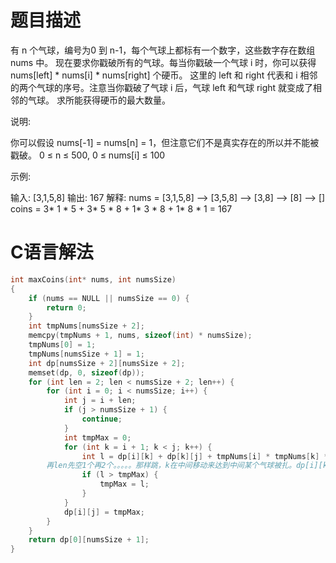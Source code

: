 题目描述
========================
有 n 个气球，编号为0 到 n-1，每个气球上都标有一个数字，这些数字存在数组 nums 中。
现在要求你戳破所有的气球。每当你戳破一个气球 i 时，你可以获得 nums[left] * nums[i] * nums[right] 个硬币。 这里的 left 和 right 代表和 i 相邻的两个气球的序号。注意当你戳破了气球 i 后，气球 left 和气球 right 就变成了相邻的气球。
求所能获得硬币的最大数量。

说明:

  你可以假设 nums[-1] = nums[n] = 1，但注意它们不是真实存在的所以并不能被戳破。
	0 ≤ n ≤ 500, 0 ≤ nums[i] ≤ 100


示例:

输入: [3,1,5,8]
输出: 167 
解释: nums = [3,1,5,8] --> [3,5,8] -->   [3,8]   -->  [8]  --> []
     coins =  3* 1 * 5      +  3* 5 * 8    +  1* 3 * 8      + 1* 8 * 1   = 167
 
C语言解法
========================
```c
int maxCoins(int* nums, int numsSize)
{
    if (nums == NULL || numsSize == 0) {
        return 0;
    }
    int tmpNums[numsSize + 2];
    memcpy(tmpNums + 1, nums, sizeof(int) * numsSize);
    tmpNums[0] = 1;
    tmpNums[numsSize + 1] = 1;
    int dp[numsSize + 2][numsSize + 2];
    memset(dp, 0, sizeof(dp));
    for (int len = 2; len < numsSize + 2; len++) {
        for (int i = 0; i < numsSize; i++) {
            int j = i + len;
            if (j > numsSize + 1) {
                continue;
            }
            int tmpMax = 0;
            for (int k = i + 1; k < j; k++) {
                int l = dp[i][k] + dp[k][j] + tmpNums[i] * tmpNums[k] * tmpNums[j];/*反正就是穷举，先是3个连续的挨个类似滑动窗口的乘积然后  
		再len先空1个再2个。。。。。那样跳，k在中间移动来达到中间某个气球被扎。dp[i][k]+dp[k][j]就是上一步的乘积。*/
                if (l > tmpMax) {
                    tmpMax = l;
                }
            }
            dp[i][j] = tmpMax;
        }
    }
    return dp[0][numsSize + 1];
}
```
